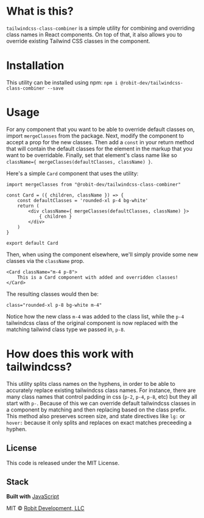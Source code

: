 # What is this?

`tailwindcss-class-combiner` is a simple utility for combining and overriding class names
in React components. On top of that, it also allows you to override existing Tailwind
CSS classes in the component.

# Installation

This utility can be installed using npm:
`npm i @robit-dev/tailwindcss-class-combiner --save`

# Usage

For any component that you want to be able to override default classes on, import `mergeClasses`
from the package. Next, modify the component to accept a prop for the new classes. 
Then add a `const` in your return method that will contain the default classes
for the element in the markup that you want to be overridable. Finally, set that element's
class name like so `className={ mergeClasses(defaultClasses, className) }`.

Here's a simple `Card` component that uses the utility:

```
import mergeClasses from "@robit-dev/tailwindcss-class-combiner"

const Card = ({ children, className }) => {
    const defaultClasses = 'rounded-xl p-4 bg-white'
    return (
        <div className={ mergeClasses(defaultClasses, className) }>
            { children }
        </div>
    )
}

export default Card
```

Then, when using the component elsewhere, we'll simply provide some new classes via the `className` 
prop.

```
<Card className="m-4 p-8">
    This is a Card component with added and overridden classes!
</Card>
```

The resulting classes would then be:

```
class="rounded-xl p-8 bg-white m-4"
```

Notice how the new class `m-4` was added to the class list, while the `p-4` tailwindcss class 
of the original component is now replaced with the matching tailwind class type we passed in,
`p-8`.

# How does this work with tailwindcss?

This utility splits class names on the hyphens, in order to be able to accurately replace 
existing tailwindcss class names. For instance, there are many class names that control
padding in css (`p-2`, `p-4`, `p-8`, etc) but they all start with `p-`. Because of this
we can override default tailwindcss classes in a component by matching and then replacing
based on the class prefix. This method also preserves screen size, and state directives
like `lg:` or `hover:` because it only splits and replaces on exact matches preceeding a 
hyphen.

## License
This code is released under the MIT License.

## Stack
<b>Built with</b> [JavaScript](https://developer.mozilla.org/en-US/docs/Web/JavaScript)

MIT © [Robit Development, LLC](https://robit.dev)